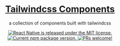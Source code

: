<h1 align="center">
  <a href="https://github.com/zerexei/">
    Tailwindcss Components
  </a>
</h1>

<p align="center">
  a collection of components built with tailwindcss
</p>

<p align="center">
  <a href="https://lbesson.mit-license.org/">
    <img src="https://img.shields.io/badge/license-MIT-blue.svg" alt="React Native is released under the MIT license." />
  </a>
  <a href="https://github.com/zerexei/">
    <img src="https://img.shields.io/badge/Version-1.0-blue.svg" alt="Current npm package version." />
  </a>
  <a href="#">
    <img src="https://img.shields.io/badge/Pull_Request-YES-blue.svg" alt="PRs welcome!" />
  </a>
</p>
